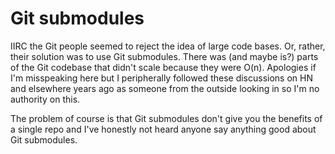 # Git submodules

IIRC the Git people seemed to reject the idea of large code bases. Or, rather, their solution was to use Git submodules. There was (and maybe is?) parts of the Git codebase that didn't scale because they were O(n). Apologies if I'm misspeaking here but I peripherally followed these discussions on HN and elsewhere years ago as someone from the outside looking in so I'm no authority on this.

The problem of course is that Git submodules don't give you the benefits of a single repo and I've honestly not heard anyone say anything good about Git submodules.


